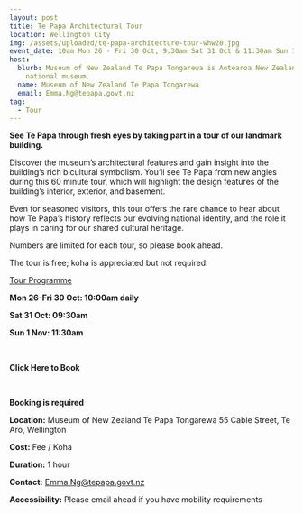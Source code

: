 ```yaml
---
layout: post
title: Te Papa Architectural Tour
location: Wellington City
img: /assets/uploaded/te-papa-architecture-tour-whw20.jpg
event_date: 10am Mon 26 - Fri 30 Oct, 9:30am Sat 31 Oct & 11:30am Sun 1 Nov
host:
  blurb: Museum of New Zealand Te Papa Tongarewa is Aotearoa New Zealand's
    national museum.
  name: Museum of New Zealand Te Papa Tongarewa
  email: Emma.Ng@tepapa.govt.nz
tag:
  - Tour
---
```

**See Te Papa through fresh eyes by taking part in a tour of our landmark building.** 

Discover the museum’s architectural features and gain insight into the building’s rich bicultural symbolism. You’ll see Te Papa from new angles during this 60 minute tour, which will highlight the design features of the building’s interior, exterior, and basement.

Even for seasoned visitors, this tour offers the rare chance to hear about how Te Papa’s history reflects our evolving national identity, and the role it plays in caring for our shared cultural heritage.

Numbers are limited for each tour, so please book ahead.

The tour is free; koha is appreciated but not required.

<u>Tour Programme</u>

**Mon 26-Fri 30 Oct: 10:00am daily** 

**Sat 31 Oct: 09:30am** 

**Sun 1 Nov: 11:30am**

**<br>**

**Click Here to Book**

<br>

**Booking is required**

**Location:** Museum of New Zealand Te Papa Tongarewa 55 Cable Street, Te Aro, Wellington

**Cost:** Fee / Koha

**Duration:** 1 hour

**Contact:** Emma.Ng@tepapa.govt.nz

**Accessibility:** Please email ahead if you have mobility requirements